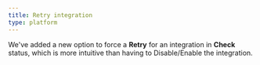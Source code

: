 ```yaml
---
title: Retry integration
type: platform
---
```


We've added a new option to force a **Retry** for an integration in **Check** status, which is more intuitive than having to Disable/Enable the integration.